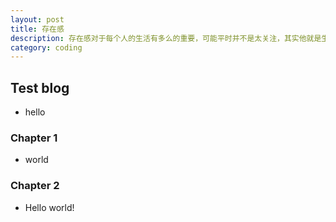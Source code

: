 ```yaml
---
layout: post
title: 存在感
description: 存在感对于每个人的生活有多么的重要，可能平时并不是太关注，其实他就是生活的全部
category: coding
---
```


## Test blog

* hello 

### Chapter 1

* world

### Chapter 2

* Hello world!

[Fong Ray]: http://zhoupengml.github.io  "Peng Zhou"
